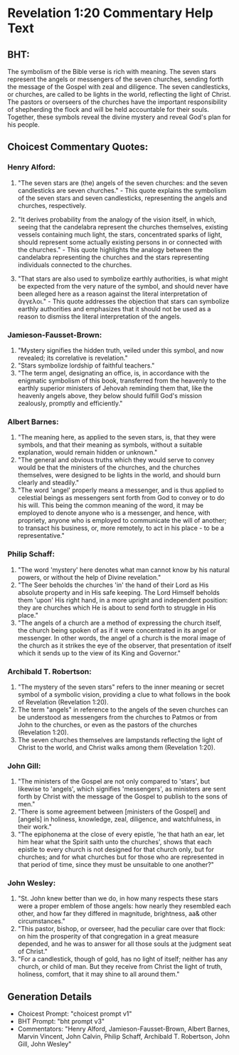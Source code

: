 # Revelation 1:20 Commentary Help Text

## BHT:
The symbolism of the Bible verse is rich with meaning. The seven stars represent the angels or messengers of the seven churches, sending forth the message of the Gospel with zeal and diligence. The seven candlesticks, or churches, are called to be lights in the world, reflecting the light of Christ. The pastors or overseers of the churches have the important responsibility of shepherding the flock and will be held accountable for their souls. Together, these symbols reveal the divine mystery and reveal God's plan for his people.

## Choicest Commentary Quotes:
### Henry Alford:
1. "The seven stars are (the) angels of the seven churches: and the seven candlesticks are seven churches." - This quote explains the symbolism of the seven stars and seven candlesticks, representing the angels and churches, respectively.

2. "It derives probability from the analogy of the vision itself, in which, seeing that the candelabra represent the churches themselves, existing vessels containing much light, the stars, concentrated sparks of light, should represent some actually existing persons in or connected with the churches." - This quote highlights the analogy between the candelabra representing the churches and the stars representing individuals connected to the churches.

3. "That stars are also used to symbolize earthly authorities, is what might be expected from the very nature of the symbol, and should never have been alleged here as a reason against the literal interpretation of ἄγγελοι." - This quote addresses the objection that stars can symbolize earthly authorities and emphasizes that it should not be used as a reason to dismiss the literal interpretation of the angels.

### Jamieson-Fausset-Brown:
1. "Mystery signifies the hidden truth, veiled under this symbol, and now revealed; its correlative is revelation."
2. "Stars symbolize lordship of faithful teachers."
3. "The term angel, designating an office, is, in accordance with the enigmatic symbolism of this book, transferred from the heavenly to the earthly superior ministers of Jehovah reminding them that, like the heavenly angels above, they below should fulfill God's mission zealously, promptly and efficiently."

### Albert Barnes:
1. "The meaning here, as applied to the seven stars, is, that they were symbols, and that their meaning as symbols, without a suitable explanation, would remain hidden or unknown."
2. "The general and obvious truths which they would serve to convey would be that the ministers of the churches, and the churches themselves, were designed to be lights in the world, and should burn clearly and steadily."
3. "The word 'angel' properly means a messenger, and is thus applied to celestial beings as messengers sent forth from God to convey or to do his will. This being the common meaning of the word, it may be employed to denote anyone who is a messenger, and hence, with propriety, anyone who is employed to communicate the will of another; to transact his business, or, more remotely, to act in his place - to be a representative."

### Philip Schaff:
1. "The word 'mystery' here denotes what man cannot know by his natural powers, or without the help of Divine revelation."
2. "The Seer beholds the churches 'in' the hand of their Lord as His absolute property and in His safe keeping. The Lord Himself beholds them 'upon' His right hand, in a more upright and independent position: they are churches which He is about to send forth to struggle in His place."
3. "The angels of a church are a method of expressing the church itself, the church being spoken of as if it were concentrated in its angel or messenger. In other words, the angel of a church is the moral image of the church as it strikes the eye of the observer, that presentation of itself which it sends up to the view of its King and Governor."

### Archibald T. Robertson:
1. "The mystery of the seven stars" refers to the inner meaning or secret symbol of a symbolic vision, providing a clue to what follows in the book of Revelation (Revelation 1:20).
2. The term "angels" in reference to the angels of the seven churches can be understood as messengers from the churches to Patmos or from John to the churches, or even as the pastors of the churches (Revelation 1:20).
3. The seven churches themselves are lampstands reflecting the light of Christ to the world, and Christ walks among them (Revelation 1:20).

### John Gill:
1. "The ministers of the Gospel are not only compared to 'stars', but likewise to 'angels', which signifies 'messengers', as ministers are sent forth by Christ with the message of the Gospel to publish to the sons of men."
2. "There is some agreement between [ministers of the Gospel] and [angels] in holiness, knowledge, zeal, diligence, and watchfulness, in their work."
3. "The epiphonema at the close of every epistle, 'he that hath an ear, let him hear what the Spirit saith unto the churches', shows that each epistle to every church is not designed for that church only, but for churches; and for what churches but for those who are represented in that period of time, since they must be unsuitable to one another?"

### John Wesley:
1. "St. John knew better than we do, in how many respects these stars were a proper emblem of those angels: how nearly they resembled each other, and how far they differed in magnitude, brightness, aa& other circumstances."
2. "This pastor, bishop, or overseer, had the peculiar care over that flock: on him the prosperity of that congregation in a great measure depended, and he was to answer for all those souls at the judgment seat of Christ."
3. "For a candlestick, though of gold, has no light of itself; neither has any church, or child of man. But they receive from Christ the light of truth, holiness, comfort, that it may shine to all around them."


## Generation Details
- Choicest Prompt: "choicest prompt v1"
- BHT Prompt: "bht prompt v3"
- Commentators: "Henry Alford, Jamieson-Fausset-Brown, Albert Barnes, Marvin Vincent, John Calvin, Philip Schaff, Archibald T. Robertson, John Gill, John Wesley"
